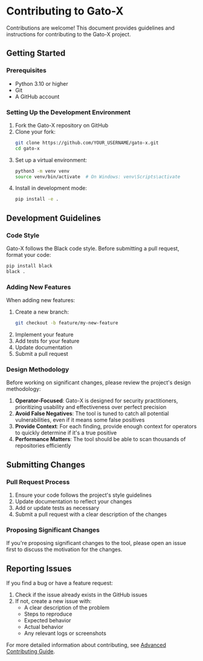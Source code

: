 # Contributing to Gato-X

Contributions are welcome! This document provides guidelines and instructions for contributing to the Gato-X project.

## Getting Started

### Prerequisites

- Python 3.10 or higher
- Git
- A GitHub account

### Setting Up the Development Environment

1. Fork the Gato-X repository on GitHub
2. Clone your fork:
   ```bash
   git clone https://github.com/YOUR_USERNAME/gato-x.git
   cd gato-x
   ```
3. Set up a virtual environment:
   ```bash
   python3 -m venv venv
   source venv/bin/activate  # On Windows: venv\Scripts\activate
   ```
4. Install in development mode:
   ```bash
   pip install -e .
   ```

## Development Guidelines

### Code Style

Gato-X follows the Black code style. Before submitting a pull request, format your code:

```bash
pip install black
black .
```

### Adding New Features

When adding new features:

1. Create a new branch:
   ```bash
   git checkout -b feature/my-new-feature
   ```
2. Implement your feature
3. Add tests for your feature
4. Update documentation
5. Submit a pull request

### Design Methodology

Before working on significant changes, please review the project's design methodology:

1. **Operator-Focused**: Gato-X is designed for security practitioners, prioritizing usability and effectiveness over perfect precision
2. **Avoid False Negatives**: The tool is tuned to catch all potential vulnerabilities, even if it means some false positives
3. **Provide Context**: For each finding, provide enough context for operators to quickly determine if it's a true positive
4. **Performance Matters**: The tool should be able to scan thousands of repositories efficiently

## Submitting Changes

### Pull Request Process

1. Ensure your code follows the project's style guidelines
2. Update documentation to reflect your changes
3. Add or update tests as necessary
4. Submit a pull request with a clear description of the changes

### Proposing Significant Changes

If you're proposing significant changes to the tool, please open an issue first to discuss the motivation for the changes.

## Reporting Issues

If you find a bug or have a feature request:

1. Check if the issue already exists in the GitHub issues
2. If not, create a new issue with:
   - A clear description of the problem
   - Steps to reproduce
   - Expected behavior
   - Actual behavior
   - Any relevant logs or screenshots

For more detailed information about contributing, see [Advanced Contributing Guide](advanced/contributing.md).

